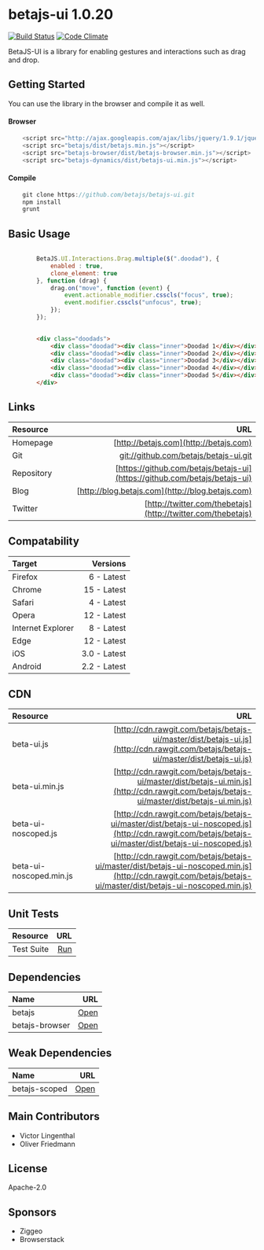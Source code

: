# betajs-ui 1.0.20
[![Build Status](https://api.travis-ci.org/betajs/betajs-ui.svg?branch=master)](https://travis-ci.org/betajs/betajs-ui)
[![Code Climate](https://codeclimate.com/github/betajs/betajs-ui/badges/gpa.svg)](https://codeclimate.com/github/betajs/betajs-ui)


BetaJS-UI is a library for enabling gestures and interactions such as drag and drop.



## Getting Started


You can use the library in the browser and compile it as well.

#### Browser

```javascript
	<script src="http://ajax.googleapis.com/ajax/libs/jquery/1.9.1/jquery.min.js"></script>
	<script src="betajs/dist/betajs.min.js"></script>
	<script src="betajs-browser/dist/betajs-browser.min.js"></script>
	<script src="betajs-dynamics/dist/betajs-ui.min.js"></script>
``` 

#### Compile

```javascript
	git clone https://github.com/betajs/betajs-ui.git
	npm install
	grunt
```



## Basic Usage


```js

    	BetaJS.UI.Interactions.Drag.multiple($(".doodad"), {
            enabled : true,
            clone_element: true
        }, function (drag) {
            drag.on("move", function (event) {
            	event.actionable_modifier.csscls("focus", true);
            	event.modifier.csscls("unfocus", true);
            });
        });
        
```

```html
    	<div class="doodads">
	        <div class="doodad"><div class="inner">Doodad 1</div></div>
	        <div class="doodad"><div class="inner">Doodad 2</div></div>
	        <div class="doodad"><div class="inner">Doodad 3</div></div>
	        <div class="doodad"><div class="inner">Doodad 4</div></div>
	        <div class="doodad"><div class="inner">Doodad 5</div></div>
    	</div>
```



## Links
| Resource   | URL |
| :--------- | --: |
| Homepage   | [http://betajs.com](http://betajs.com) |
| Git        | [git://github.com/betajs/betajs-ui.git](git://github.com/betajs/betajs-ui.git) |
| Repository | [https://github.com/betajs/betajs-ui](https://github.com/betajs/betajs-ui) |
| Blog       | [http://blog.betajs.com](http://blog.betajs.com) | 
| Twitter    | [http://twitter.com/thebetajs](http://twitter.com/thebetajs) | 
 



## Compatability
| Target | Versions |
| :----- | -------: |
| Firefox | 6 - Latest |
| Chrome | 15 - Latest |
| Safari | 4 - Latest |
| Opera | 12 - Latest |
| Internet Explorer | 8 - Latest |
| Edge | 12 - Latest |
| iOS | 3.0 - Latest |
| Android | 2.2 - Latest |


## CDN
| Resource | URL |
| :----- | -------: |
| beta-ui.js | [http://cdn.rawgit.com/betajs/betajs-ui/master/dist/betajs-ui.js](http://cdn.rawgit.com/betajs/betajs-ui/master/dist/betajs-ui.js) |
| beta-ui.min.js | [http://cdn.rawgit.com/betajs/betajs-ui/master/dist/betajs-ui.min.js](http://cdn.rawgit.com/betajs/betajs-ui/master/dist/betajs-ui.min.js) |
| beta-ui-noscoped.js | [http://cdn.rawgit.com/betajs/betajs-ui/master/dist/betajs-ui-noscoped.js](http://cdn.rawgit.com/betajs/betajs-ui/master/dist/betajs-ui-noscoped.js) |
| beta-ui-noscoped.min.js | [http://cdn.rawgit.com/betajs/betajs-ui/master/dist/betajs-ui-noscoped.min.js](http://cdn.rawgit.com/betajs/betajs-ui/master/dist/betajs-ui-noscoped.min.js) |


## Unit Tests
| Resource | URL |
| :----- | -------: |
| Test Suite | [Run](http://rawgit.com/betajs/betajs-ui/master/tests/tests.html) |


## Dependencies
| Name | URL |
| :----- | -------: |
| betajs | [Open](https://github.com/betajs/betajs) |
| betajs-browser | [Open](https://github.com/betajs/betajs-browser) |


## Weak Dependencies
| Name | URL |
| :----- | -------: |
| betajs-scoped | [Open](https://github.com/betajs/betajs-scoped) |


## Main Contributors

- Victor Lingenthal
- Oliver Friedmann

## License

Apache-2.0






## Sponsors

- Ziggeo
- Browserstack


